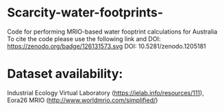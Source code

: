# Scarcity-water-footprints-
Code for performing MRIO-based water fooptrint calculations for Australia
To cite the code please use the following link and DOI:
https://zenodo.org/badge/126131573.svg
DOI: 10.5281/zenodo.1205181
# Dataset availability:
Industrial Ecology Virtual Laboratory (https://ielab.info/resources/111),
Eora26 MRIO (http://www.worldmrio.com/simplified/)
